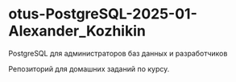 # otus-PostgreSQL-2025-01-Alexander_Kozhikin
PostgreSQL для администраторов баз данных и разработчиков

Репозиторий для домашних заданий по курсу.
